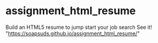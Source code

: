 # assignment_html_resume
Build an HTML5 resume to jump start your job search
See it! "https://soapsuds.github.io/assignment_html_resume/"
